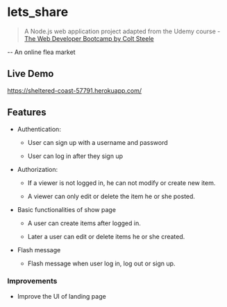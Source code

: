 # lets_share

> A Node.js web application project adapted from the Udemy course - [The Web Developer Bootcamp by Colt Steele](https://www.udemy.com/the-web-developer-bootcamp/)

-- An online flea market

## Live Demo

https://sheltered-coast-57791.herokuapp.com/

## Features

* Authentication:

  * User can sign up with a username and password
  
  * User can log in after they sign up
  
* Authorization:
  
  * If a viewer is not logged in, he can not modify or create new item.
  
  * A viewer can only edit or delete the item he or she posted.
 
* Basic functionalities of show page

  * A user can create items after logged in.
  
  * Later a user can edit or delete items he or she created.
  
* Flash message
 
  * Flash message when user log in, log out or sign up.
  
### Improvements

* Improve the UI of landing page
 
